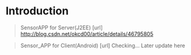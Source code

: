 # Introduction

>SensorAPP for Server(J2EE)
[url] http://blog.csdn.net/okcd00/article/details/46795805

>Sensor_APP for Client(Android)
[url] Checking... Later update here
